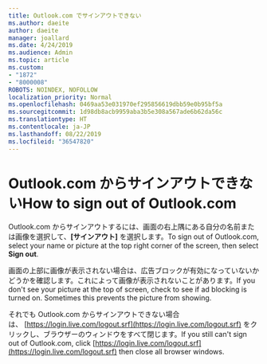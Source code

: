 ```yaml
---
title: Outlook.com でサインアウトできない
ms.author: daeite
author: daeite
manager: joallard
ms.date: 4/24/2019
ms.audience: Admin
ms.topic: article
ms.custom:
- "1872"
- "8000008"
ROBOTS: NOINDEX, NOFOLLOW
localization_priority: Normal
ms.openlocfilehash: 0469aa53e031970ef295856619dbb59e0b95bf5a
ms.sourcegitcommit: 1d98db8acb9959aba3b5e308a567ade6b62da56c
ms.translationtype: HT
ms.contentlocale: ja-JP
ms.lasthandoff: 08/22/2019
ms.locfileid: "36547820"
---
```

# <a name="unable-to-sign-out-of-outlookcom"></a><span data-ttu-id="bdbee-102">Outlook.com からサインアウトできない</span><span class="sxs-lookup"><span data-stu-id="bdbee-102">How to sign out of Outlook.com</span></span>

<span data-ttu-id="bdbee-103">Outlook.com からサインアウトするには、画面の右上隅にある自分の名前または画像を選択して、**[サインアウト]** を選択します。</span><span class="sxs-lookup"><span data-stu-id="bdbee-103">To sign out of Outlook.com, select your name or picture at the top right corner of the screen, then select **Sign out**.</span></span>

<span data-ttu-id="bdbee-p101">画面の上部に画像が表示されない場合は、広告ブロックが有効になっていないかどうかを確認します。これによって画像が表示されないことがあります。</span><span class="sxs-lookup"><span data-stu-id="bdbee-p101">If you don't see your picture at the top of screen, check to see if ad blocking is turned on. Sometimes this prevents the picture from showing.</span></span>

<span data-ttu-id="bdbee-106">それでも Outlook.com からサインアウトできない場合は、 [https://login.live.com/logout.srf](https://login.live.com/logout.srf) をクリックし、ブラウザーのウィンドウをすべて閉じます。</span><span class="sxs-lookup"><span data-stu-id="bdbee-106">If you still can't sign out of Outlook.com, click [https://login.live.com/logout.srf](https://login.live.com/logout.srf) then close all browser windows.</span></span>